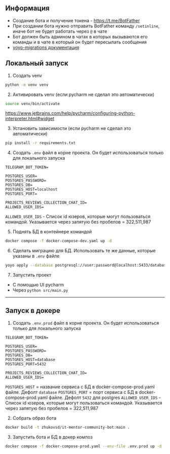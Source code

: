 ## Информация

- Создание бота и получение токена - https://t.me/BotFather
- При создании бота нужно отправить BotFather команду `/setinline`, иначе бот не будет работать через `@` в чате
- Бот должен быть админом в чатах в которых вызываются его команды и в чате в который он будет пересылать сообщения
- [yoyo-migrations документация](https://ollycope.com/software/yoyo/latest/)

## Локальный запуск 

1. Создать venv

```bash
python -m venv venv
```

2. Активировать venv (если pycharm не сделал это автоматически) 

```bash
source venv/bin/activate
```

https://www.jetbrains.com/help/pycharm/configuring-python-interpreter.html#widget

3. Установить зависимости (если pycharm не сделал это автоматически) 

```bash
pip install -r requirements.txt
```
4. Создать `.env` файл в корне проекта. Он будет использоваться только для локального запуска

```env
TELEGRAM_BOT_TOKEN=

POSTGRES_USER=
POSTGRES_PASSWORD=
POSTGRES_DB=
POSTGRES_HOST=localhost
POSTGRES_PORT=

PROJECTS_REVIEWS_COLLECTION_CHAT_ID=
ALLOWED_USER_IDS=
```

`ALLOWED_USER_IDS` - Список id юзеров, которые могут пользоваться командой. Указывается через запятую без пробелов = 322,511,987

5. Поднять БД в контейнере командой

```bash
docker compose -f docker-compose-dev.yaml up -d
```

6. Сделать миграцию для БД. Использовать те же данные, которые указаны в `.env` файле

```bash
yoyo apply --database postgresql://user:password@localhost:5433/database-name ./migrations
```

7. Запустить проект

 - C помощью UI pycharm
 - Через `python src/main.py`


---

## Запуск в докере 

1. Создать `.env.prod` файл в корне проекта. Он будет использоваться только для локального запуска

```env
TELEGRAM_BOT_TOKEN=

POSTGRES_USER=
POSTGRES_PASSWORD=
POSTGRES_DB=
POSTGRES_HOST=database
POSTGRES_PORT=5432

PROJECTS_REVIEWS_COLLECTION_CHAT_ID=
ALLOWED_USER_IDS=
```

`POSTGRES_HOST` = название сервиса с БД в docker-compose-prod.yaml файле. Дефолт `database`
`POSTGRES_PORT` = порт сервиса с БД в docker-compose-prod.yaml файле. Дефолт `5432` для postgres
`ALLOWED_USER_IDS` - Список id юзеров, которые могут пользоваться командой. Указывается через запятую без пробелов = 322,511,987

2. Собрать образ бота

```bash
docker build -t zhukovsd/it-mentor-community-bot:main .
```

3. Запустить бота и БД в докер композ

```bash
docker compose -f docker-compose-prod.yaml --env-file .env.prod up -d
```

